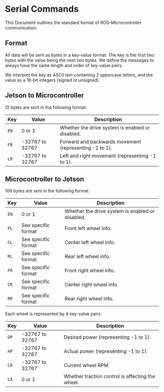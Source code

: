 # Serial Commands

This Document outlines the standard format of ROS-Microcontroller communication.

## Format

All data will be sent as bytes in a key-value format. The key is the first two bytes with the value
being the next two bytes. We define the messages to always have the same length and order of key-value pairs.

We interpret the key as ASCII text containing 2 uppercase letters, and the value as a 16-bit integers (signed or unsigned).

## Jetson to Microcontroller

12 bytes are sent in the following format:

| Key  | Value           | Description                                            |
| ---- | --------------- | ------------------------------------------------------ |
| `EN` | 0 or 1          | Whether the drive system is enabled or disabled.       |
| `FB` | -32767 to 32767 | Forward and backwards movement (representing -1 to 1). |
| `LR` | -32767 to 32767 | Left and right movement (representing -1 to 1).        |

## Microcontroller to Jetson

100 bytes are sent in the following format:

| Key  | Value               | Description                                      |
| ---- | ------------------- | ------------------------------------------------ |
| `EN` | 0 or 1              | Whether the drive system is enabled or disabled. |
| `FL` | See specific format | Front left wheel info.                           |
| `CL` | See specific format | Center left wheel info.                          |
| `RL` | See specific format | Rear left wheel info.                            |
| `FR` | See specific format | Front right wheel info.                          |
| `CR` | See specific format | Center right wheel info.                         |
| `RR` | See specific format | Rear right wheel info.                           |

Each wheel is represented by 4 key-value pairs:

| Key  | Value           | Description                                      |
| ---- | --------------- | ------------------------------------------------ |
| `DP` | -32767 to 32767 | Desired power (representing -1 to 1).            |
| `AP` | -32767 to 32767 | Actual power (representing -1 to 1).             |
| `CR` | -32767 to 32767 | Current wheel RPM.                               |
| `CA` | 0 or 1          | Whether traction control is affecting the wheel. |
